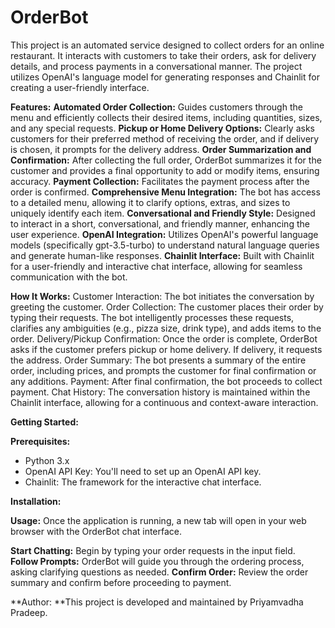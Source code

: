 # OrderBot

This project is an automated service designed to collect orders for an online restaurant. It interacts with customers to take their orders, ask for delivery details, and process payments in a conversational manner. The project utilizes OpenAI's language model for generating responses and Chainlit for creating a user-friendly interface.

**Features:**
**Automated Order Collection:** Guides customers through the menu and efficiently collects their desired items, including quantities, sizes, and any special requests.
**Pickup or Home Delivery Options:** Clearly asks customers for their preferred method of receiving the order, and if delivery is chosen, it prompts for the delivery address.
**Order Summarization and Confirmation:** After collecting the full order, OrderBot summarizes it for the customer and provides a final opportunity to add or modify items, ensuring accuracy.
**Payment Collection:** Facilitates the payment process after the order is confirmed.
**Comprehensive Menu Integration:** The bot has access to a detailed menu, allowing it to clarify options, extras, and sizes to uniquely identify each item.
**Conversational and Friendly Style:** Designed to interact in a short, conversational, and friendly manner, enhancing the user experience.
**OpenAI Integration:** Utilizes OpenAI's powerful language models (specifically gpt-3.5-turbo) to understand natural language queries and generate human-like responses.
**Chainlit Interface:** Built with Chainlit for a user-friendly and interactive chat interface, allowing for seamless communication with the bot.

**How It Works:**
Customer Interaction: The bot initiates the conversation by greeting the customer.
Order Collection: The customer places their order by typing their requests. The bot intelligently processes these requests, clarifies any ambiguities (e.g., pizza size, drink type), and adds items to the order.
Delivery/Pickup Confirmation: Once the order is complete, OrderBot asks if the customer prefers pickup or home delivery. If delivery, it requests the address.
Order Summary: The bot presents a summary of the entire order, including prices, and prompts the customer for final confirmation or any additions.
Payment: After final confirmation, the bot proceeds to collect payment.
Chat History: The conversation history is maintained within the Chainlit interface, allowing for a continuous and context-aware interaction.

**Getting Started:**

**Prerequisites:**
- Python 3.x
- OpenAI API Key: You'll need to set up an OpenAI API key.
- Chainlit: The framework for the interactive chat interface.

**Installation:**



**Usage:**
Once the application is running, a new tab will open in your web browser with the OrderBot chat interface.

**Start Chatting:** Begin by typing your order requests in the input field.
**Follow Prompts:** OrderBot will guide you through the ordering process, asking clarifying questions as needed.
**Confirm Order:** Review the order summary and confirm before proceeding to payment.

**Author: **This project is developed and maintained by Priyamvadha Pradeep.
